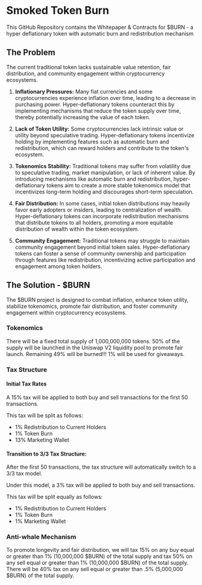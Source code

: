 # Smoked Token Burn

This GitHub Repository contains the Whitepaper & Contracts for $BURN - a hyper deflationary token with automatic burn and redistribution mechanism

## The Problem

The current traditional token lacks sustainable value retention, fair distribution, and community engagement within cryptocurrency ecosystems.

1. **Inflationary Pressures:** Many fiat currencies and some cryptocurrencies experience inflation over time, leading to a decrease in purchasing power. Hyper-deflationary tokens counteract this by implementing mechanisms that reduce the token supply over time, thereby potentially increasing the value of each token.

2. **Lack of Token Utility:** Some cryptocurrencies lack intrinsic value or utility beyond speculative trading. Hyper-deflationary tokens incentivize holding by implementing features such as automatic burn and redistribution, which can reward holders and contribute to the token's ecosystem.
3. **Tokenomics Stability:** Traditional tokens may suffer from volatility due to speculative trading, market manipulation, or lack of inherent value. By introducing mechanisms like automatic burn and redistribution, hyper-deflationary tokens aim to create a more stable tokenomics model that incentivizes long-term holding and discourages short-term speculation.
4. **Fair Distribution:** In some cases, initial token distributions may heavily favor early adopters or insiders, leading to centralization of wealth. Hyper-deflationary tokens can incorporate redistribution mechanisms that distribute tokens to all holders, promoting a more equitable distribution of wealth within the token ecosystem.
5. **Community Engagement:** Traditional tokens may struggle to maintain community engagement beyond initial token sales. Hyper-deflationary tokens can foster a sense of community ownership and participation through features like redistribution, incentivizing active participation and engagement among token holders.

## The Solution - $BURN

The $BURN project is designed to combat inflation, enhance token utility, stabilize tokenomics, promote fair distribution, and foster community engagement within cryptocurrency ecosystems.

### Tokenomics

There will be a fixed total supply of 1,000,000,000 tokens. 50% of the supply will be launched in the Uniswap V2 liquidity pool to promote fair launch. Remaining 49% will be burned!!! 1% will be used for giveaways.

### Tax Structure

#### Initial Tax Rates

A 15% tax will be applied to both buy and sell transactions for the first 50 transactions.

This tax will be split as follows:
- 1% Redistribution to Current Holders
- 1% Token Burn
- 13% Marketing Wallet

#### Transition to 3/3 Tax Structure:
After the first 50 transactions, the tax structure will automatically switch to a 3/3 tax model.

Under this model, a 3% tax will be applied to both buy and sell transactions.

This tax will be split equally as follows:
- 1% Redistribution to Current Holders
- 1% Token Burn
- 1% Marketing Wallet

### Anti-whale Mechanism
To promote longevity and fair distribution, we will tax 15% on any buy equal or greater than 1% (10,000,000 $BURN) of the total supply and tax 50% on any sell equal or greater than 1% (10,000,000 $BURN) of the total supply. There will be 40% tax on any sell equal or greater than .5% (5,000,000 $BURN) of the total supply.
